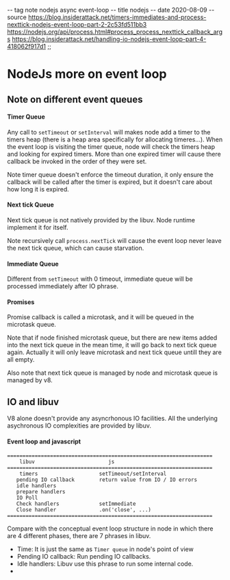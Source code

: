 -- tag note nodejs async event-loop
-- title nodejs
-- date 2020-08-09
-- source https://blog.insiderattack.net/timers-immediates-and-process-nexttick-nodejs-event-loop-part-2-2c53fd511bb3
          https://nodejs.org/api/process.html#process_process_nexttick_callback_args
          https://blog.insiderattack.net/handling-io-nodejs-event-loop-part-4-418062f917d1
;;
# NodeJs more on event loop


## Note on different event queues
#### Timer Queue
Any call to `setTimeout` or `setInterval` will makes node add a timer to the timers heap (there is a heap area specifically for allocating timeres...). When the event loop is visiting the timer queue, node will check the timers heap and looking for expired timers. More than one expired timer will cause there callback be invoked in the order of they were set.

Note timer queue doesn't enforce the timeout duration, it only ensure the callback will be called after the timer is expired, but it doesn't care about how long it is expired.

#### Next tick Queue
Next tick queue is not natively provided by the libuv. Node runtime implement it for itself.

Note recursively call `process.nextTick` will cause the event loop never leave the next tick queue, which can cause starvation.

#### Immediate Queue
Different from `setTimeout` with 0 timeout, immediate queue will be processed immediately after IO phrase.

#### Promises
Promise callback is called a microtask, and it will be queued in the microtask queue.

Note that if node finished microtask queue, but there are new items added into the next tick queue in the mean time, it will go back to next tick queue again. Actually it will only leave microtask and next tick queue untill they are all empty.

Also note that next tick queue is managed by node and microtask queue is managed by v8.

## IO and libuv
V8 alone doesn't provide any asyncrhonous IO facilities. All the underlying asychronous IO complexities are provided by libuv.

#### Event loop and javascript
```
===================================================================
    libuv                        js
===================================================================
    timers                    setTimeout/setInterval
   pending IO callback        return value from IO / IO errors
   idle handlers
   prepare handlers
   IO Poll
   Check handlers             setImmediate
   Close handler              .on('close', ...)
===================================================================
```

Compare with the conceptual event loop structure in node in which there are 4 different phases, there are 7 phrases in libuv.

- Time: It is just the same as `Timer queue` in node's point of view
- Pending IO callback: Run pending IO callbacks.
- Idle handlers: Libuv use this phrase to run some internal code.
-
